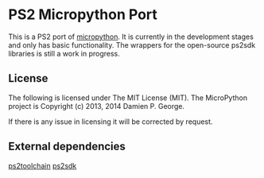 PS2 Micropython Port
=======================

This is a PS2 port of [micropython](https://github.com/micropython/micropython).
It is currently in the development stages and only has basic functionality.
The wrappers for the open-source ps2sdk libraries is still a work in
progress.

License
---------

The following is licensed under The MIT License (MIT).
The MicroPython project is Copyright (c) 2013, 2014 Damien P. George.

If there is any issue in licensing it will be corrected by request.

External dependencies
---------------------

[ps2toolchain](https://github.com/ps2homebrew/ps2toolchain)
[ps2sdk](https://github.com/ps2homebrew/ps2sdk)